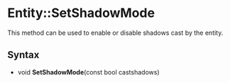 # Entity::SetShadowMode #
This method can be used to enable or disable shadows cast by the entity.

## Syntax ##

- void **SetShadowMode**(const bool castshadows)
